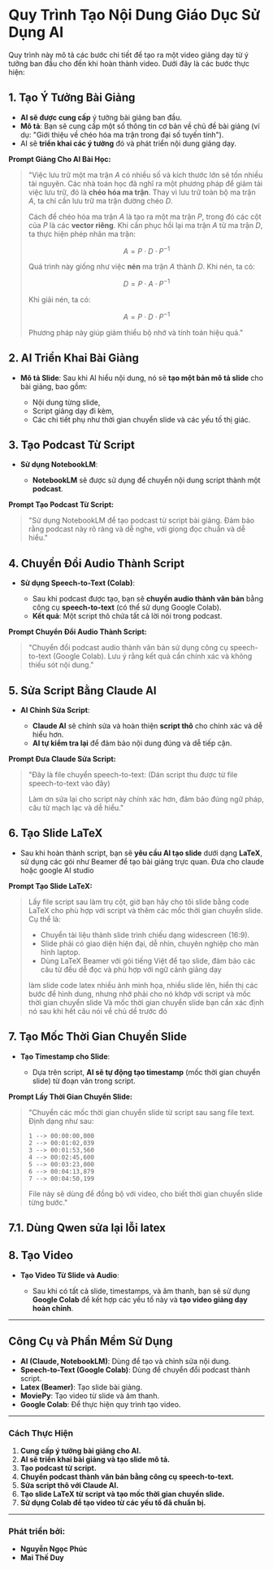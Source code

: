 
# Quy Trình Tạo Nội Dung Giáo Dục Sử Dụng AI

Quy trình này mô tả các bước chi tiết để tạo ra một video giảng dạy từ ý tưởng ban đầu cho đến khi hoàn thành video. Dưới đây là các bước thực hiện:

## **1. Tạo Ý Tưởng Bài Giảng**

* **AI sẽ được cung cấp** ý tưởng bài giảng ban đầu.
* **Mô tả**: Bạn sẽ cung cấp một số thông tin cơ bản về chủ đề bài giảng (ví dụ: "Giới thiệu về chéo hóa ma trận trong đại số tuyến tính").
* AI sẽ **triển khai các ý tưởng** đó và phát triển nội dung giảng dạy.

**Prompt Giảng Cho AI Bài Học:**

> "Việc lưu trữ một ma trận $A$ có nhiều số và kích thước lớn sẽ tốn nhiều tài nguyên. Các nhà toán học đã nghĩ ra một phương pháp để giảm tải việc lưu trữ, đó là **chéo hóa ma trận**. Thay vì lưu trữ toàn bộ ma trận $A$, ta chỉ cần lưu trữ ma trận đường chéo $D$.
>
> Cách để chéo hóa ma trận $A$ là tạo ra một ma trận $P$, trong đó các cột của $P$ là các **vector riêng**. Khi cần phục hồi lại ma trận $A$ từ ma trận $D$, ta thực hiện phép nhân ma trận:
>
> $$
> A = P \cdot D \cdot P^{-1}
> $$
>
> Quá trình này giống như việc **nén** ma trận $A$ thành $D$. Khi nén, ta có:
>
> $$
> D = P \cdot A \cdot P^{-1}
> $$
>
> Khi giải nén, ta có:
>
> $$
> A = P \cdot D \cdot P^{-1}
> $$
>
> Phương pháp này giúp giảm thiểu bộ nhớ và tính toán hiệu quả."

## **2. AI Triển Khai Bài Giảng**

* **Mô tả Slide**: Sau khi AI hiểu nội dung, nó sẽ **tạo một bản mô tả slide** cho bài giảng, bao gồm:

  * Nội dung từng slide,
  * Script giảng dạy đi kèm,
  * Các chi tiết phụ như thời gian chuyển slide và các yếu tố thị giác.

## **3. Tạo Podcast Từ Script**

* **Sử dụng NotebookLM**:

  * **NotebookLM** sẽ được sử dụng để chuyển nội dung script thành một **podcast**.

**Prompt Tạo Podcast Từ Script:**

> "Sử dụng NotebookLM để tạo podcast từ script bài giảng. Đảm bảo rằng podcast này rõ ràng và dễ nghe, với giọng đọc chuẩn và dễ hiểu."

## **4. Chuyển Đổi Audio Thành Script**

* **Sử dụng Speech-to-Text (Colab)**:

  * Sau khi podcast được tạo, bạn sẽ **chuyển audio thành văn bản** bằng công cụ **speech-to-text** (có thể sử dụng Google Colab).
  * **Kết quả**: Một script thô chứa tất cả lời nói trong podcast.

**Prompt Chuyển Đổi Audio Thành Script:**

> "Chuyển đổi podcast audio thành văn bản sử dụng công cụ speech-to-text (Google Colab). Lưu ý rằng kết quả cần chính xác và không thiếu sót nội dung."

## **5. Sửa Script Bằng Claude AI**

* **AI Chỉnh Sửa Script**:

  * **Claude AI** sẽ chỉnh sửa và hoàn thiện **script thô** cho chính xác và dễ hiểu hơn.
  * **AI tự kiểm tra lại** để đảm bảo nội dung đúng và dễ tiếp cận.

**Prompt Đưa Claude Sửa Script:**

> "Đây là file chuyển speech-to-text:
> (Dán script thu được từ file speech-to-text vào đây)
>
> Làm ơn sửa lại cho script này chính xác hơn, đảm bảo đúng ngữ pháp, câu từ mạch lạc và dễ hiểu."

## **6. Tạo Slide LaTeX**

* Sau khi hoàn thành script, bạn sẽ **yêu cầu AI tạo slide** dưới dạng **LaTeX**, sử dụng các gói như Beamer để tạo bài giảng trực quan. Đưa cho claude hoặc google AI studio

**Prompt Tạo Slide LaTeX:**

>Lấy file script sau làm trụ cột, giờ bạn hãy cho tôi slide bằng code LaTeX cho phù hợp với script và thêm các mốc thời gian chuyển slide. Cụ thể là:
>* Chuyển tài liệu thành slide trình chiếu dạng widescreen (16:9).
>* Slide phải có giao diện hiện đại, dễ nhìn, chuyên nghiệp cho màn hình laptop.
>* Dùng LaTeX Beamer với gói tiếng Việt để tạo slide, đảm bảo các câu từ đều dễ đọc và phù hợp với ngữ cảnh giảng dạy
>
>làm slide code latex nhiều ảnh minh họa, nhiều slide lên, hiển thị các bước để hình dung, nhưng nhớ phải cho nó khớp với script và mốc thời gian chuyển slide
>Và mốc thời gian chuyển slide bạn cần xác định nó sau khi hết câu nói về chủ dề trước đó

## **7. Tạo Mốc Thời Gian Chuyển Slide**

* **Tạo Timestamp cho Slide**:

  * Dựa trên script, **AI sẽ tự động tạo timestamp** (mốc thời gian chuyển slide) từ đoạn văn trong script.

**Prompt Lấy Thời Gian Chuyển Slide:**

> "Chuyển các mốc thời gian chuyển slide từ script sau sang file text. Định dạng như sau:
>
> ```
> 1 --> 00:00:00,000
> 2 --> 00:01:02,039
> 3 --> 00:01:53,560
> 4 --> 00:02:45,600
> 5 --> 00:03:23,000
> 6 --> 00:04:13,879
> 7 --> 00:04:50,199
> ```
>
> File này sẽ dùng để đồng bộ với video, cho biết thời gian chuyển slide từng bước."

## **7.1. Dùng Qwen sửa lại lỗi latex**

## **8. Tạo Video**

* **Tạo Video Từ Slide và Audio**:

  * Sau khi có tất cả slide, timestamps, và âm thanh, bạn sẽ sử dụng **Google Colab** để kết hợp các yếu tố này và **tạo video giảng dạy hoàn chỉnh**.

---

## **Công Cụ và Phần Mềm Sử Dụng**

* **AI (Claude, NotebookLM)**: Dùng để tạo và chỉnh sửa nội dung.
* **Speech-to-Text (Google Colab)**: Dùng để chuyển đổi podcast thành script.
* **Latex (Beamer)**: Tạo slide bài giảng.
* **MoviePy**: Tạo video từ slide và âm thanh.
* **Google Colab**: Để thực hiện quy trình tạo video.

---

### **Cách Thực Hiện**

1. **Cung cấp ý tưởng bài giảng cho AI.**
2. **AI sẽ triển khai bài giảng và tạo slide mô tả.**
3. **Tạo podcast từ script.**
4. **Chuyển podcast thành văn bản bằng công cụ speech-to-text.**
5. **Sửa script thô với Claude AI.**
6. **Tạo slide LaTeX từ script và tạo mốc thời gian chuyển slide.**
7. **Sử dụng Colab để tạo video từ các yếu tố đã chuẩn bị.**

---

### **Phát triển bởi:**

* **Nguyễn Ngọc Phúc**
* **Mai Thế Duy**
